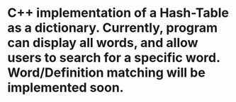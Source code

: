 C++ implementation of a Hash-Table as a dictionary. Currently, program can display all words, and allow users to search for a specific word. Word/Definition matching will be implemented soon. 
=====================
